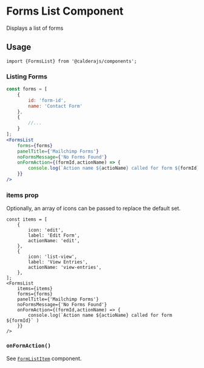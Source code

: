 # Forms List Component
Displays a list of forms

## Usage
`import {FormsList} from '@calderajs/components';`

### Listing Forms
```jsx
const forms = [
    {
        id: 'form-id',
        name: 'Contact Form'
    },
    {
        //...
    }
];
<FormsList
    forms={forms}
    panelTitle={'Mailchimp Forms'}
    noFormsMessage={'No Forms Found'}
    onFormAction={(formId,actionName) => {
        console.log(`Action name ${actioName} called for form ${formId}` )
    }}
/>

```

### items prop
Optionally, an array of icons can be passed to replace the default set.

```
const items = [
	{
		icon: 'edit',
		label: 'Edit Form',
		actionName: 'edit',
	},
	{
		icon: 'list-view',
		label: 'View Entries',
		actionName: 'view-entries',
	},
];
<FormsList
    items={items}
    forms={forms}
    panelTitle={'Mailchimp Forms'}
    noFormsMessage={'No Forms Found'}
    onFormAction={(formId,actionName) => {
        console.log(`Action name ${actioName} called for form ${formId}` )
    }}
/>
```

### `onFormAction()`
See [`FormListItem`](../FormListItem/README.md) component.
